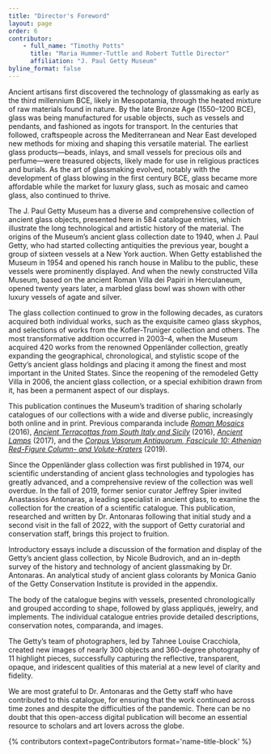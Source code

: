```yaml
---
title: "Director's Foreword"
layout: page
order: 6 
contributor:
    - full_name: "Timothy Potts"
      title: "Maria Hummer-Tuttle and Robert Tuttle Director"
      affiliation: "J. Paul Getty Museum"
byline_format: false
---
```


Ancient artisans first discovered the technology of glassmaking as early as the third millennium BCE, likely in Mesopotamia, through the heated mixture of raw materials found in nature. By the late Bronze Age (1550–1200 BCE), glass was being manufactured for usable objects, such as vessels and pendants, and fashioned as ingots for transport. In the centuries that followed, craftspeople across the Mediterranean and Near East developed new methods for mixing and shaping this versatile material. The earliest glass products—beads, inlays, and small vessels for precious oils and perfume—were treasured objects, likely made for use in religious practices and burials. As the art of glassmaking evolved, notably with the development of glass blowing in the first century BCE, glass became more affordable while the market for luxury glass, such as mosaic and cameo glass, also continued to thrive.

The J. Paul Getty Museum has a diverse and comprehensive collection of ancient glass objects, presented here in 584 catalogue entries, which illustrate the long technological and artistic history of the material. The origins of the Museum’s ancient glass collection date to 1940, when J. Paul Getty, who had started collecting antiquities the previous year, bought a group of sixteen vessels at a New York auction. When Getty established the Museum in 1954 and opened his ranch house in Malibu to the public, these vessels were prominently displayed. And when the newly constructed Villa Museum, based on the ancient Roman Villa dei Papiri in Herculaneum, opened twenty years later, a marbled glass bowl was shown with other luxury vessels of agate and silver.

The glass collection continued to grow in the following decades, as curators acquired both individual works, such as the exquisite cameo glass skyphos, and selections of works from the Kofler-Truniger collection and others. The most transformative addition occurred in 2003–4, when the Museum acquired 420 works from the renowned Oppenländer collection, greatly expanding the geographical, chronological, and stylistic scope of the Getty’s ancient glass holdings and placing it among the finest and most important in the United States. Since the reopening of the remodeled Getty Villa in 2006, the ancient glass collection, or a special exhibition drawn from it, has been a permanent aspect of our displays.

This publication continues the Museum’s tradition of sharing scholarly catalogues of our collections with a wide and diverse public, increasingly both online and in print. Previous comparanda include [*Roman Mosaics*](https://www.getty.edu/publications/romanmosaics/) (2016), [*Ancient Terracottas from South Italy and Sicily*](https://www.getty.edu/publications/terracottas/) (2016), [*Ancient Lamps*](https://www.getty.edu/publications/ancientlamps/) (2017), and the [*Corpus Vasorum Antiquorum, Fascicule 10: Athenian Red-Figure Column- and Volute-Kraters*](https://www.getty.edu/publications/cva10/) (2019).

Since the Oppenländer glass collection was first published in 1974, our scientific understanding of ancient glass technologies and typologies has greatly advanced, and a comprehensive review of the collection was well overdue. In the fall of 2019, former senior curator Jeffrey Spier invited Anastassios Antonaras, a leading specialist in ancient glass, to examine the collection for the creation of a scientific catalogue. This publication, researched and written by Dr. Antonaras following that initial study and a second visit in the fall of 2022, with the support of Getty curatorial and conservation staff, brings this project to fruition.

Introductory essays include a discussion of the formation and display of the Getty’s ancient glass collection, by Nicole Budrovich, and an in-depth survey of the history and technology of ancient glassmaking by Dr. Antonaras. An analytical study of ancient glass colorants by Monica Ganio of the Getty Conservation Institute is provided in the appendix.

The body of the catalogue begins with vessels, presented chronologically and grouped according to shape, followed by glass appliqués, jewelry, and implements. The individual catalogue entries provide detailed descriptions, conservation notes, comparanda, and images.

The Getty’s team of photographers, led by Tahnee Louise Cracchiola, created new images of nearly 300 objects and 360-degree photography of 11 highlight pieces, successfully capturing the reflective, transparent, opaque, and iridescent qualities of this material at a new level of clarity and fidelity.

We are most grateful to Dr. Antonaras and the Getty staff who have contributed to this catalogue, for ensuring that the work continued across time zones and despite the difficulties of the pandemic. There can be no doubt that this open-access digital publication will become an essential resource to scholars and art lovers across the globe.

{% contributors context=pageContributors format='name-title-block' %}